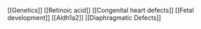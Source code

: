 [[Genetics]]
[[Retinoic acid]]
[[Congenital heart defects]]
[[Fetal development]]
[[Aldh1a2]]
[[Diaphragmatic Defects]]
